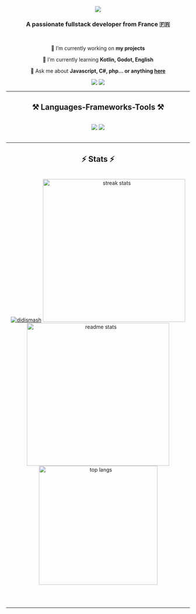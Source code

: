 <h1 align="center">
    <img src="https://readme-typing-svg.herokuapp.com/?font=Lemon&size=35&center=true&vCenter=true&width=500&height=70&duration=4000&lines=Hi+There!+👋;+I'm+DidiSmash!;" />
</h1>

<h3 align="center">A passionate fullstack developer from France 🇫🇷</h3>

<br/>

<div align="center">
 
 🔭 I’m currently working on **my projects**
 
 🌱 I’m currently learning **Kotlin, Godot, English**

💬 Ask me about **Javascript, C#, php... or anything [here](https://github.com/DidiSmash/DidiSmash/issues)**

 </div>
 
<div align="center">
    <a href="https://discord.com/users/didismash" target="_blank"><img src="https://skillicons.dev/icons?i=discord" /></a>
    <a href="https://www.github.com/DidiSmash" target="_blank"><img src="https://skillicons.dev/icons?i=github" /></a>
</div>

<hr/>
 
<h2 align="center">⚒️ Languages-Frameworks-Tools ⚒️</h2>
<br/>
<div align="center">
    <img src="https://skillicons.dev/icons?i=lua,javascript,kotlin,cs,php,html,css,python,react,linux" />
    <img src="https://skillicons.dev/icons?i=vscode,visualstudio,godot,androidstudio,blender,ps,docker,nodejs,git,nextjs,mongodb" /><br>
</div>

<br/>
<hr/>

<h2 align="center">⚡ Stats ⚡</h2>
<br>
<div align=center>
  <a href="https://github.com/ryo-ma/github-profile-trophy"><img src="https://github-profile-trophy.vercel.app/?username=didismash" alt="didismash" /></a>
  <img width=390 src="https://github-readme-streak-stats-salesp07.vercel.app/?user=DidiSmash&count_private=true&theme=react&border_radius=10" alt="streak stats"/>
  <img width=390 src="https://github-readme-stats-salesp07.vercel.app/api?username=DidiSmash&count_private=true&show_icons=true&theme=react&rank_icon=github&border_radius=10" alt="readme stats" />
  <br/>
  <img width=325 align="center" src="https://github-readme-stats-salesp07.vercel.app/api/top-langs/?username=DidiSmash&hide=HTML&langs_count=8&layout=compact&theme=react&border_radius=10&size_weight=0.5&count_weight=0.5&exclude_repo=github-readme-stats" alt="top langs" />
</div>

<br/><br/>

<hr/>
